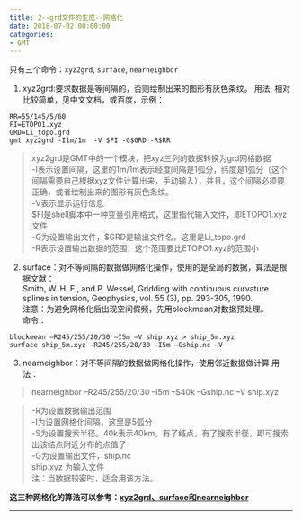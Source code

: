 ```yaml
---
title: 2--grd文件的生成--网格化
date: 2018-07-02 00:00:00
categories:
- GMT
---
```

只有三个命令：`xyz2grd`, `surface`, `nearneighbor`
1. xyz2grd:要求数据是等间隔的，否则绘制出来的图形有灰色条纹。
用法: 相对比较简单，见中文文档，或百度，示例：

```shell
RR=55/145/5/60
FI=ETOPO1.xyz
GRD=Li_topo.grd
gmt xyz2grd -I1m/1m  -V $FI -G$GRD -R$RR
```

> xyz2grd是GMT中的一个模块，把xyz三列的数据转换为grd网格数据  
-I表示设置间隔，这里的1m/1m表示经度间隔是1弧分，纬度是1弧分（这个间隔需要自己根据xyz文件计算出来，手动输入），并且，这个间隔必须要正确，或者绘制出来的图形有灰色条纹。  
-V表示显示运行信息  
\$FI是shell脚本中一种变量引用格式，这里指代输入文件，即ETOPO1.xyz文件  
-G为设置输出文件，$GRD是输出文件名，这里是Li_topo.grd  
-R表示设置输出数据的范围，这个范围要比ETOPO1.xyz的范围小  

2. surface：对不等间隔的数据做网格化操作，使用的是全局的数据，算法是根据文献：  
Smith, W. H. F., and P. Wessel, Gridding with continuous curvature splines in tension, Geophysics, vol. 55 (3), pp. 293-305, 1990.  
注意：为避免网格化后出现空间假频，先用blockmean对数据预处理。  
命令：  

```
blockmean –R245/255/20/30 –I5m –V ship.xyz > ship_5m.xyz   
surface ship_5m.xyz –R245/255/20/30 –I5m –Gship.nc –V
```

3. nearneighbor：对不等间隔的数据做网格化操作，使用邻近数据做计算
用法：  
> nearneighbor –R245/255/20/30 –I5m –S40k –Gship.nc –V ship.xyz 

> -R为设置数据输出范围  
-I为设置网格化间隔，这里是5弧分  
-S为设置搜索半径。40k表示40km。有了结点，有了搜索半径，即可搜索出该结点附近分布的点值了  
-G为设置输出文件，ship.nc  
ship.xyz 为输入文件  
注：当数据较密时，适合用该方法。  

**这三种网格化的算法可以参考：[xyz2grd、surface和nearneighbor](https://www.jianshu.com/p/9b961e3e1290)**  

---

